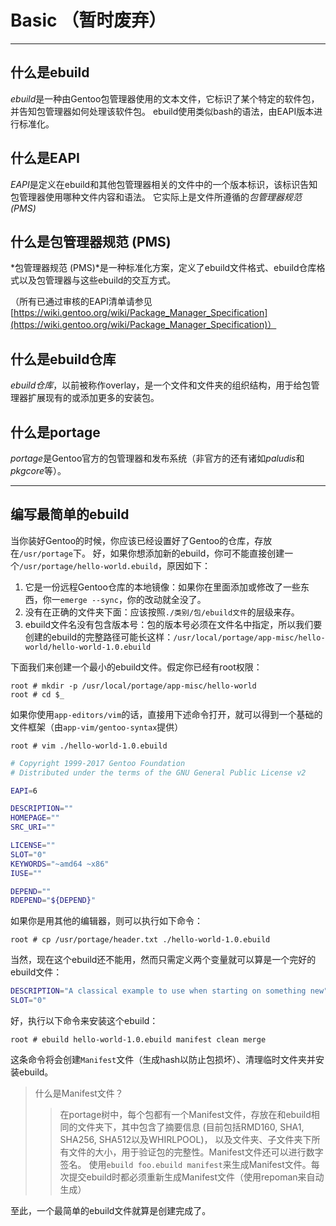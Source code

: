 # Basic （暂时废弃）

---

## 什么是ebuild

*ebuild*是一种由Gentoo包管理器使用的文本文件，它标识了某个特定的软件包，并告知包管理器如何处理该软件包。
ebuild使用类似bash的语法，由EAPI版本进行标准化。

## 什么是EAPI

*EAPI*是定义在ebuild和其他包管理器相关的文件中的一个版本标识，该标识告知包管理器使用哪种文件内容和语法。
它实际上是文件所遵循的*包管理器规范 (PMS)*

## 什么是包管理器规范 (PMS)

*包管理器规范 (PMS)*是一种标准化方案，定义了ebuild文件格式、ebuild仓库格式以及包管理器与这些ebuild的交互方式。

（所有已通过审核的EAPI清单请参见[https://wiki.gentoo.org/wiki/Package_Manager_Specification](https://wiki.gentoo.org/wiki/Package_Manager_Specification)）

## 什么是ebuild仓库

*ebuild仓库*，以前被称作overlay，是一个文件和文件夹的组织结构，用于给包管理器扩展现有的或添加更多的安装包。

## 什么是portage

*portage*是Gentoo官方的包管理器和发布系统（非官方的还有诸如*paludis*和*pkgcore*等）。

---

## 编写最简单的ebuild

当你装好Gentoo的时候，你应该已经设置好了Gentoo的仓库，存放在`/usr/portage`下。
好，如果你想添加新的ebuild，你可不能直接创建一个`/usr/portage/hello-world.ebuild`，原因如下：

1. 它是一份远程Gentoo仓库的本地镜像：如果你在里面添加或修改了一些东西，你一`emerge --sync`，你的改动就全没了。
1. 没有在正确的文件夹下面：应该按照`./类别/包/ebuild文件`的层级来存。
1. ebuild文件名没有包含版本号：包的版本号必须在文件名中指定，所以我们要创建的ebuild的完整路径可能长这样：`/usr/local/portage/app-misc/hello-world/hello-world-1.0.ebuild`

下面我们来创建一个最小的ebuild文件。假定你已经有root权限：
```
root # mkdir -p /usr/local/portage/app-misc/hello-world
root # cd $_
```

如果你使用`app-editors/vim`的话，直接用下述命令打开，就可以得到一个基础的文件框架（由`app-vim/gentoo-syntax`提供）

```
root # vim ./hello-world-1.0.ebuild
```

```ebuild
# Copyright 1999-2017 Gentoo Foundation
# Distributed under the terms of the GNU General Public License v2

EAPI=6

DESCRIPTION=""
HOMEPAGE=""
SRC_URI=""

LICENSE=""
SLOT="0"
KEYWORDS="~amd64 ~x86"
IUSE=""

DEPEND=""
RDEPEND="${DEPEND}"
```

如果你是用其他的编辑器，则可以执行如下命令：

```
root # cp /usr/portage/header.txt ./hello-world-1.0.ebuild
```

当然，现在这个ebuild还不能用，然而只需定义两个变量就可以算是一个完好的ebuild文件：

```ebuild
DESCRIPTION="A classical example to use when starting on something new"
SLOT="0"
```

好，执行以下命令来安装这个ebuild：

```
root # ebuild hello-world-1.0.ebuild manifest clean merge
```

这条命令将会创建`Manifest`文件（生成hash以防止包损坏）、清理临时文件夹并安装ebuild。

> 什么是Manifest文件？
> > 在portage树中，每个包都有一个Manifest文件，存放在和ebuild相同的文件夹下，其中包含了摘要信息 (目前包括RMD160, SHA1, SHA256, SHA512以及WHIRLPOOL)，
> > 以及文件夹、子文件夹下所有文件的大小，用于验证包的完整性。Manifest文件还可以进行数字签名。
> > 使用`ebuild foo.ebuild manifest`来生成Manifest文件。每次提交ebuild时都必须重新生成Manifest文件（使用repoman来自动生成）

至此，一个最简单的ebuild文件就算是创建完成了。

